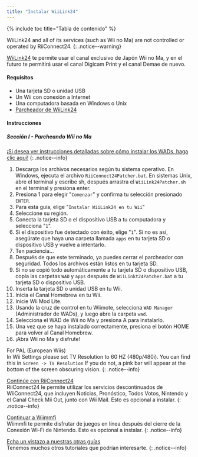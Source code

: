 ```yaml
---
title: "Instalar WiiLink24"
---
```


{% include toc title="Tabla de contenido" %}

WiiLink24 and all of its services (such as Wii no Ma) are not controlled or operated by RiiConnect24.
{: .notice--warning}

[WiiLink24](https://wiilink24.com/) te permite usar el canal exclusivo de Japón Wii no Ma, y en el futuro te permitirá usar el canal Digicam Print y el canal Demae de nuevo.

#### Requisitos

* Una tarjeta SD o unidad USB
* Un Wii con conexión a Internet
* Una computadora basada en Windows o Unix
* [Parcheador de WiiLink24](https://github.com/WiiLink24/WiiLink24-Patcher/releases)

#### Instrucciones

##### Sección I - Parcheando Wii no Ma

[¡Si desea ver instrucciones detalladas sobre cómo instalar los WADs, haga clic aquí!](wiimodlite)
{: .notice--info}

1. Descarga los archivos necesarios según tu sistema operativo. En Windows, ejecuta el archivo `RiiConnect24Patcher.bat`. En sistemas Unix, abre el terminal y escribe sh, después arrastra el `WiiLink24Patcher.sh` en el terminal y presiona enter.
2. Presiona 1 para elegir "`Comenzar`" y confirma tu selección presionado `ENTER`.
3. Para esta guía, elige "`Instalar WiiLink24 en tu Wii`"
4. Seleccione su región.
5. Conecta la tarjeta SD o el dispositivo USB a tu computadora y selecciona "`1`".
6. Si el dispositivo fue detectado con éxito, elige "`1`". Si no es así, asegúrate que haya una carpeta llamada `apps` en tu tarjeta SD o dispositivo USB y vuelve a intentarlo.
7. Ten paciencia...
8. Después de que este terminado, ya puedes cerrar el parcheador con seguridad. Todos los archivos están listos en tu tarjeta SD.
9. Si no se copió todo automáticamente a tu tarjeta SD o dispositivo USB, copia las carpetas `WAD` y `apps` después de `WiiLinkt24Patcher.bat` a tu tarjeta SD o dispositivo USB.
10. Inserta la tarjeta SD o unidad USB en tu Wii.
11. Inicia el Canal Homebrew en tu Wii.
12. Inicie Wii Mod Lite.
13. Usando la cruz de control en tu Wiimote, selecciona `WAD Manager` (Administrador de WADs), y luego abre la carpeta `wad`.
14. Selecciona el WAD de Wii no Ma y presiona A para instalarlo.
15. Una vez que se haya instalado correctamente, presiona el botón HOME para volver al Canal Homebrew.
16. ¡Abra Wii no Ma y disfrute!

For PAL (European Wiis)<br> In Wii Settings please set TV Resolution to 60 HZ (480p/480i). You can find this in `Screen -> TV Resolution` If you do not, a pink bar will appear at the bottom of the screen obscuring vision.
{: .notice--info}

[ Continúe con RiiConnect24 ](riiconnect24) <br> RiiConnect24 le permite utilizar los servicios descontinuados de WiiConnect24, que incluyen Noticias, Pronóstico, Todos Votos, Nintendo y el Canal Check Mii Out, junto con Wii Mail. Esto es opcional a instalar.
{: .notice--info}

[Continuar a Wiimmfi](wiimmfi)<br> Wiimmfi te permite disfrutar de juegos en línea después del cierre de la Conexión Wi-Fi de Nintendo. Esto es opcional a instalar.
{: .notice--info}

[Echa un vistazo a nuestras otras guías](site-navigation)<br> Tenemos muchos otros tutoriales que podrían interesarte.
{: .notice--info}
